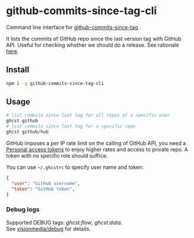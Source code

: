 # github-commits-since-tag-cli

Command line interface for [github-commits-since-tag](https://github.com/leesei/github-commits-since-tag).

It lists the commits of GitHub repo since the last version tag with GitHub API. Useful for checking whether we should do a release. See rationale [here](https://github.com/leesei/github-commits-since-tag#why).

## Install

```sh
npm i -g github-commits-since-tag-cli
```

## Usage

```sh
# list commits since last tag for all repos of a specific user
ghcst github
# list commits since last tag for a specific repo
ghcst github/hub
```

GitHub imposes a per IP rate limit on the calling of GitHub API, you need a [Personal access tokens](https://github.com/settings/tokens) to enjoy higher rates and access to private repo. A token with no specific role should suffice.

You can use `~/.ghcstrc` to specify user name and token:
```json
{
  "user": "GitHub username",
  "token": "GitHub token",
}
```

### Debug logs

Supported DEBUG tags: *ghcst:flow*, *ghcst:data*.  
See [visionmedia/debug](https://github.com/visionmedia/debug/) for details.
